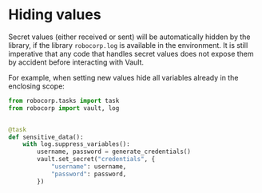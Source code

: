 # Hiding values

Secret values (either received or sent) will be automatically hidden by the
library, if the library `robocorp.log` is available in the environment. It is
still imperative that any code that handles secret values does not expose
them by accident before interacting with Vault.

For example, when setting new values hide all variables already in the
enclosing scope:

```python
from robocorp.tasks import task
from robocorp import vault, log


@task
def sensitive_data():
    with log.suppress_variables():
        username, password = generate_credentials()
        vault.set_secret("credentials", {
            "username": username,
            "password": password,
        })
```

